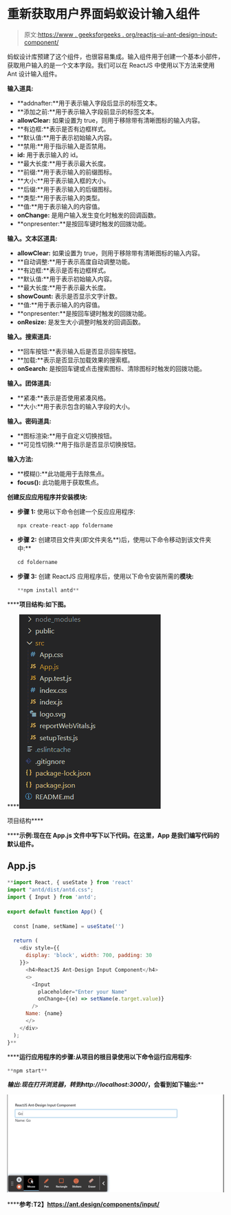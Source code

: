 # 重新获取用户界面蚂蚁设计输入组件

> 原文:[https://www . geeksforgeeks . org/reactjs-ui-ant-design-input-component/](https://www.geeksforgeeks.org/reactjs-ui-ant-design-input-component/)

蚂蚁设计库预建了这个组件，也很容易集成。输入组件用于创建一个基本小部件，获取用户输入的是一个文本字段。我们可以在 ReactJS 中使用以下方法来使用 Ant 设计输入组件。

**输入道具:**

*   **addnafter:**用于表示输入字段后显示的标签文本。
*   **添加之前:**用于表示输入字段前显示的标签文本。
*   **allowClear:** 如果设置为 true，则用于移除带有清晰图标的输入内容。
*   **有边框:**表示是否有边框样式。
*   **默认值:**用于表示初始输入内容。
*   **禁用:**用于指示输入是否禁用。
*   **id:** 用于表示输入的 id。
*   **最大长度:**用于表示最大长度。
*   **前缀:**用于表示输入的前缀图标。
*   **大小:**用于表示输入框的大小。
*   **后缀:**用于表示输入的后缀图标。
*   **类型:**用于表示输入的类型。
*   **值:**用于表示输入的内容值。
*   **onChange:** 是用户输入发生变化时触发的回调函数。
*   **onpresenter:**是按回车键时触发的回拨功能。

**输入。文本区道具:**

*   **allowClear:** 如果设置为 true，则用于移除带有清晰图标的输入内容。
*   **自动调整:**用于表示高度自动调整功能。
*   **有边框:**表示是否有边框样式。
*   **默认值:**用于表示初始输入内容。
*   **最大长度:**用于表示最大长度。
*   **showCount:** 表示是否显示文字计数。
*   **值:**用于表示输入的内容值。
*   **onpresenter:**是按回车键时触发的回拨功能。
*   **onResize:** 是发生大小调整时触发的回调函数。

**输入。搜索道具:**

*   **回车按钮:**表示输入后是否显示回车按钮。
*   **加载:**表示是否显示加载效果的搜索框。
*   **onSearch:** 是按回车键或点击搜索图标、清除图标时触发的回拨功能。

**输入。团体道具:**

*   **紧凑:**表示是否使用紧凑风格。
*   **大小:**用于表示包含的输入字段的大小。

**输入。密码道具:**

*   **图标渲染:**用于自定义切换按钮。
*   **可见性切换:**用于指示是否显示切换按钮。

**输入方法:**

*   **模糊():**此功能用于去除焦点。
*   **focus():** 此功能用于获取焦点。

**创建反应应用程序并安装模块:**

*   **步骤 1:** 使用以下命令创建一个反应应用程序:

    ```jsx
    npx create-react-app foldername
    ```

*   **步骤 2:** 创建项目文件夹(即文件夹名**)后，使用以下命令移动到该文件夹中:**

    ```jsx
    cd foldername
    ```

*   **步骤 3:** 创建 ReactJS 应用程序后，使用以下命令安装所需的****模块:****

    ```jsx
    **npm install antd**
    ```

******项目结构:**如下图。****

****![](img/f04ae0d8b722a9fff0bd9bd138b29c23.png)

项目结构**** 

******示例:**现在在 **App.js** 文件中写下以下代码。在这里，App 是我们编写代码的默认组件。****

## ****App.js****

```jsx
**import React, { useState } from 'react'
import "antd/dist/antd.css";
import { Input } from 'antd';

export default function App() {

  const [name, setName] = useState('')

  return (
    <div style={{
      display: 'block', width: 700, padding: 30
    }}>
      <h4>ReactJS Ant-Design Input Component</h4>
      <>
        <Input
          placeholder="Enter your Name"
          onChange={(e) => setName(e.target.value)}
        />
      Name: {name}
      </>
    </div>
  );
}**
```

******运行应用程序的步骤:**从项目的根目录使用以下命令运行应用程序:****

```jsx
**npm start**
```

******输出:**现在打开浏览器，转到***http://localhost:3000/***，会看到如下输出:****

****![](img/15cf5e4249867526a445a4fb1e71fe58.png)****

******参考:**T2】https://ant.design/components/input/****